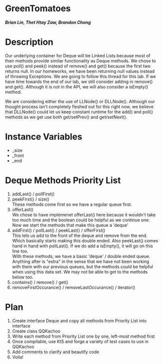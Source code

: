 # GreenTomatoes
##### Brian Lin, Thet Htay Zaw, Brandon Chong  

# Description 
Our underlying container for Deque will be Linked Lists because most of their methods provide similar functionality as Deque methods. 
We chose to use poll() and peek() instead of remove() and get() because the first two returns null. In our homeworks, we have been returning null values instead of throwing Exceptions. We are going to follow this thread for this lab. If we have time towards the end of our lab, we still consider adding in remove() and get(). Although it is not in the API, we will also consider a isEmpty() method. 

We are considering either the use of LLNode() or DLLNode(). Although our thought process isn't completely fleshed out for this right now, we believe that DLLNode() could let us keep constant runtime for the add() and poll() methods as we get use both get/setPrev() and get/setNext(). 

# Instance Variables 
- _size <br />
- _front <br />
- _end 
  
# Deque Methods Priority List
  1.  addLast() / pollFirst()
  2.  peekFirst() / size() <br/>
  These methods come first so we have a regular queue first. 
  3.  offerLast()  <br/> 
  We chose to have implemenet offerLast() here because it wouldn't take too much time and the boolean could be helpful as we continue one. <br/> 
  Now we start the methods that make this queue a 'deque'
  4. addFirst() / pollLast() / peekLast() / offerFirst() <br/>
  This lets us add to the front of the deque and remove from the end. Which basically starts making this double ended. Also peekLast() comes hand in hand with pollLast(). If we do add a isEmpty(), it will go on this line too. <br/>
   With these methods, we have a basic 'deque' / double ended queue. Anything after is "extra" in the sense that we have not been working with them with our previous queues, but the methods could be helpful when using this data set. We may not be able to get to the methods below too.
  5. contains() / remove() / get() 
  6. removeFirstOccurance() / removeLastOccurance() / iterator() 
  
# Plan
  1. Create interface Deque and copy all methods from Priority List into interface
  2. Create class QQKachoo
  3. Write each method from Priority List one by one, left-most method first
  4. Once compilable, use KtS and forge a variety of test cases to use in QQKachoo 
  5. Add comments to clarify and beautify code
  6. Voila!
